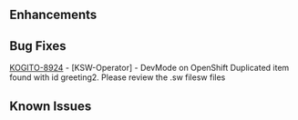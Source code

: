 
<!-- Keep them in alphabetical order -->
## Enhancements

## Bug Fixes
[KOGITO-8924](https://issues.redhat.com/browse/KOGITO-8924) - [KSW-Operator] - DevMode on OpenShift Duplicated item found with id greeting2. Please review the .sw filesw files

## Known Issues

